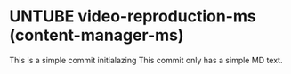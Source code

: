 # UNTUBE video-reproduction-ms (content-manager-ms)

This is a simple commit initialazing
This commit only  has a simple MD text.
